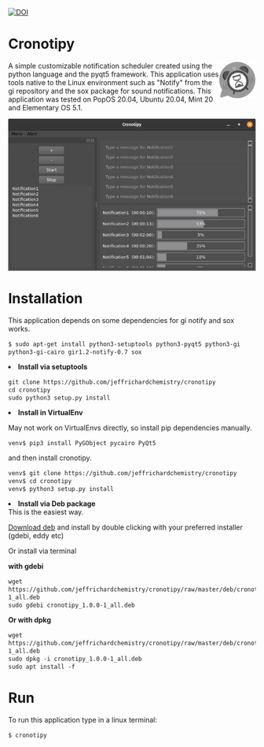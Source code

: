 [![DOI](https://zenodo.org/badge/281990935.svg)](https://zenodo.org/badge/latestdoi/281990935)

# Cronotipy

<img src="/cronotipy/figs/logo.svg?raw=true" width=75 align="right">

A simple customizable notification scheduler created using the python language and the pyqt5 framework. This application uses tools native to the Linux environment such as "Notify" from the gi repository and the sox package for sound notifications. This application was tested on PopOS 20.04, Ubuntu 20.04, Mint 20 and Elementary OS 5.1.

<img src="/cronotipy/figs/cronotipy.png?raw=true" align="center">

# Installation
This application depends on some dependencies for gi notify and sox works.

```
$ sudo apt-get install python3-setuptools python3-pyqt5 python3-gi python3-gi-cairo gir1.2-notify-0.7 sox
```

<li><b>Install via setuptools</b></li>

```
git clone https://github.com/jeffrichardchemistry/cronotipy
cd cronotipy
sudo python3 setup.py install
```

<li><b>Install in VirtualEnv</b></li>

May not work on VirtualEnvs directly, so install pip dependencies manually.

```
venv$ pip3 install PyGObject pycairo PyQt5
```

and then install cronotipy.
```
venv$ git clone https://github.com/jeffrichardchemistry/cronotipy
venv$ cd cronotipy
venv$ python3 setup.py install
```

<li><b>Install via Deb package</b></li>
This is the easiest way.

[Download deb](https://github.com/jeffrichardchemistry/cronotipy/raw/master/deb/cronotipy_1.0.0-1_all.deb)
and install by double clicking with your preferred installer (gdebi, eddy etc)<br>

Or install via terminal

<b>with gdebi</b>
```
wget https://github.com/jeffrichardchemistry/cronotipy/raw/master/deb/cronotipy_1.0.0-1_all.deb
sudo gdebi cronotipy_1.0.0-1_all.deb
```

<b>Or with dpkg</b>
```
wget https://github.com/jeffrichardchemistry/cronotipy/raw/master/deb/cronotipy_1.0.0-1_all.deb
sudo dpkg -i cronotipy_1.0.0-1_all.deb
sudo apt install -f
```

# Run
To run this application type in a linux terminal:
```
$ cronotipy
```
